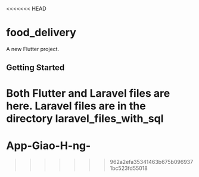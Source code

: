 <<<<<<< HEAD
# food_delivery

A new Flutter project.

## Getting Started

Both Flutter and Laravel files are here.
Laravel files are in the directory laravel_files_with_sql
=======
# App-Giao-H-ng-
>>>>>>> 962a2efa35341463b675b0969371bc523fd55018

